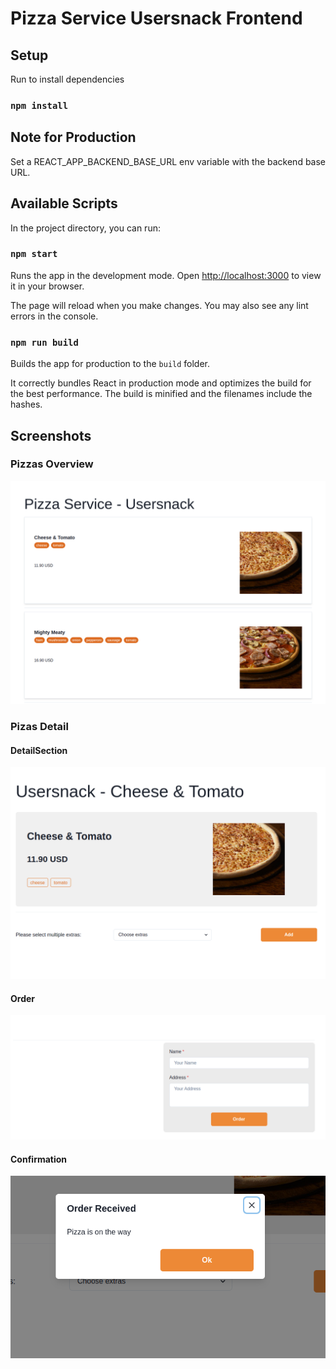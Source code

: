 # Pizza Service Usersnack Frontend

## Setup

Run to install dependencies

### `npm install`

## Note for Production

Set a REACT_APP_BACKEND_BASE_URL env variable with the backend base URL.

## Available Scripts

In the project directory, you can run:

### `npm start`

Runs the app in the development mode. Open [http://localhost:3000](http://localhost:3000) to view it in your browser.

The page will reload when you make changes. You may also see any lint errors in the console.

### `npm run build`

Builds the app for production to the `build` folder.

It correctly bundles React in production mode and optimizes the build for the best performance. The build is minified and the filenames include the hashes.

## Screenshots

### Pizzas Overview

![Alt text](screenshots/Overview.png "Overview")

### Pizas Detail

#### DetailSection
![Alt text](screenshots/DetailSection.png "DetailSection")
#### Order
![Alt text](screenshots/Order.png "Order")
#### Confirmation
![Alt text](screenshots/Confirmation.png "Confirmation")
